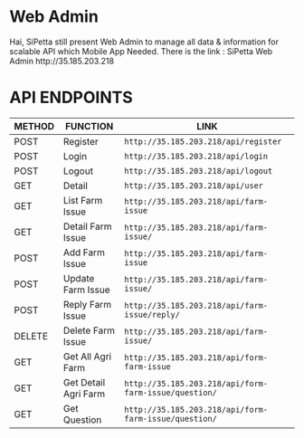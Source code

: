 <h1>Web Admin</h1>
Hai, SiPetta still present Web Admin to manage all data & information for scalable API which Mobile App Needed. There is the link : 
SiPetta Web Admin http://35.185.203.218

<h1> API ENDPOINTS </h1>

| METHOD | FUNCTION | LINK |
|--------|----------|------|
|POST       |Register                     |`http://35.185.203.218/api/register`|
|POST        |Login                |`http://35.185.203.218/api/login`|
|POST        |Logout          |`http://35.185.203.218/api/logout`      |
|GET       |Detail          |`http://35.185.203.218/api/user`      |
|GET        |List Farm Issue          |`http://35.185.203.218/api/farm-issue`      |
|GET        |Detail Farm Issue          |`http://35.185.203.218/api/farm-issue/`      |
|POST        |Add Farm Issue          |`http://35.185.203.218/api/farm-issue`      |
|POST       |Update Farm Issue          |`http://35.185.203.218/api/farm-issue/`      |
|POST       |Reply Farm Issue          |`http://35.185.203.218/api/farm-issue/reply/`      |
|DELETE       |Delete Farm Issue          |`http://35.185.203.218/api/farm-issue/`      |
|GET        |Get All Agri Farm         |`http://35.185.203.218/api/form-farm-issue`      |
|GET        |Get Detail Agri Farm           |`http://35.185.203.218/api/form-farm-issue/question/`      |
|GET        |Get Question          |`http://35.185.203.218/api/form-farm-issue/question/`      |
